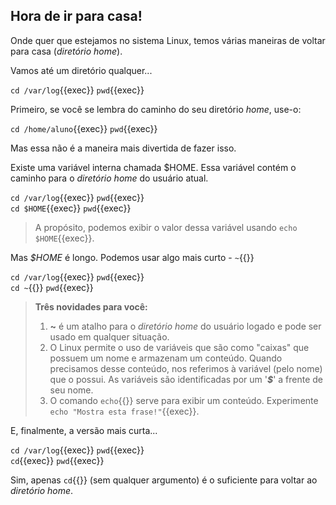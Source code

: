 ## Hora de ir para casa!
Onde quer que estejamos no sistema Linux, temos várias maneiras de voltar para casa (_diretório home_). 

Vamos até um diretório qualquer...

`cd /var/log`{{exec}}
`pwd`{{exec}}

Primeiro, se você se lembra do caminho do seu diretório _home_, use-o:

`cd /home/aluno`{{exec}}
`pwd`{{exec}}

Mas essa não é a maneira mais divertida de fazer isso.

Existe uma variável interna chamada $HOME. Essa variável contém o caminho para o _diretório home_ do usuário atual.

`cd /var/log`{{exec}}
`pwd`{{exec}}  
`cd $HOME`{{exec}}
`pwd`{{exec}}

>A propósito, podemos exibir o valor dessa variável usando `echo $HOME`{{exec}}. 

Mas _$HOME_ é longo. Podemos usar algo mais curto - `~`{{}}

`cd /var/log`{{exec}}
`pwd`{{exec}}  
`cd ~`{{}}
`pwd`{{exec}}

>**Três novidades para você:**
>1. **~** é um atalho para o _diretório home_ do usuário logado e pode ser usado em qualquer situação.
>2. O Linux permite o uso de variáveis que são como "caixas" que possuem um nome e armazenam um conteúdo. Quando precisamos desse conteúdo, nos referimos à variável (pelo nome) que o possui. As variáveis são identificadas por um '**_$_**' a frente de seu nome.
>3. O comando `echo`{{}} serve para exibir um conteúdo. Experimente `echo "Mostra esta frase!"`{{exec}}.

E, finalmente, a versão mais curta...

`cd /var/log`{{exec}}
`pwd`{{exec}}  
`cd`{{exec}}
`pwd`{{exec}}

Sim, apenas `cd`{{}} (sem qualquer argumento) é o suficiente para voltar ao _diretório home_.
